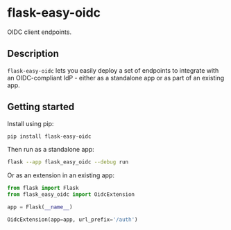 # flask-easy-oidc

OIDC client endpoints.

## Description

`flask-easy-oidc` lets you easily deploy a set of endpoints to integrate with an OIDC-compliant IdP - either as a standalone app or as part of an existing app.

## Getting started

Install using pip:

```bash
pip install flask-easy-oidc
```

Then run as a standalone app:

```bash
flask --app flask_easy_oidc --debug run
```

Or as an extension in an existing app:

```python
from flask import Flask
from flask_easy_oidc import OidcExtension

app = Flask(__name__)

OidcExtension(app=app, url_prefix='/auth')

```
